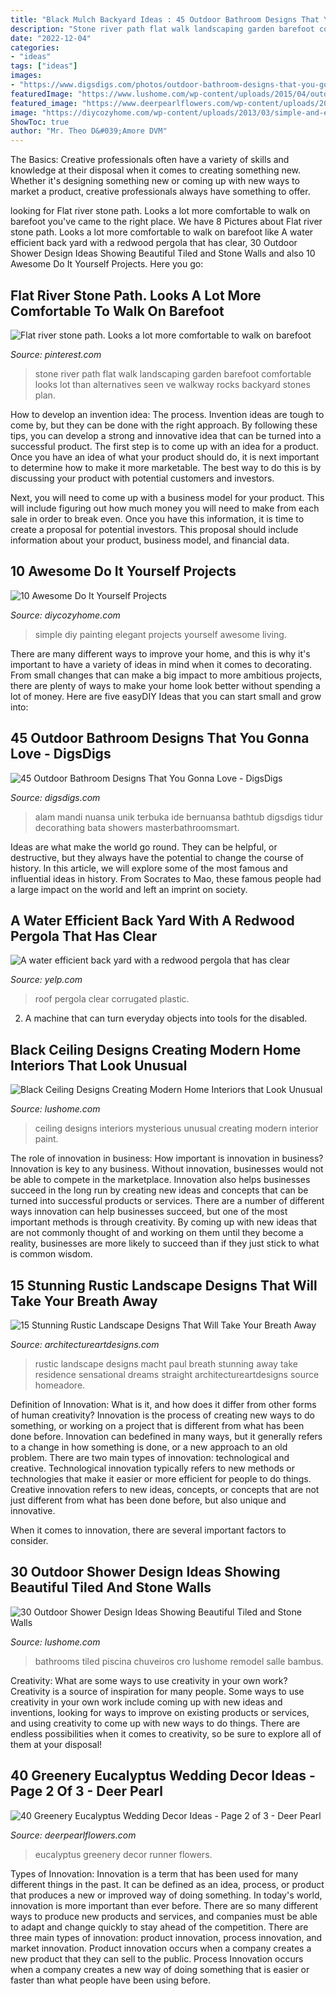 ```yaml
---
title: "Black Mulch Backyard Ideas : 45 Outdoor Bathroom Designs That You Gonna Love"
description: "Stone river path flat walk landscaping garden barefoot comfortable looks lot than alternatives seen ve walkway rocks backyard stones plan"
date: "2022-12-04"
categories:
- "ideas"
tags: ["ideas"]
images:
- "https://www.digsdigs.com/photos/outdoor-bathroom-designs-that-you-gonna-love-32-554x738.jpg"
featuredImage: "https://www.lushome.com/wp-content/uploads/2015/04/outdoor-shower-design-ideas-20.jpg"
featured_image: "https://www.deerpearlflowers.com/wp-content/uploads/2016/12/Eucalyptus-wedding-runner-via-Edyta-Szyszlo.jpg"
image: "https://diycozyhome.com/wp-content/uploads/2013/03/simple-and-elegant-wall-art-diy.jpg"
ShowToc: true
author: "Mr. Theo D&#039;Amore DVM"
---
```



The Basics:
Creative professionals often have a variety of skills and knowledge at their disposal when it comes to creating something new. Whether it's designing something new or coming up with new ways to market a product, creative professionals always have something to offer.

	

		
looking for Flat river stone path. Looks a lot more comfortable to walk on barefoot you've came to the right place. We have 8 Pictures about Flat river stone path. Looks a lot more comfortable to walk on barefoot like A water efficient back yard with a redwood pergola that has clear, 30 Outdoor Shower Design Ideas Showing Beautiful Tiled and Stone Walls and also 10 Awesome Do It Yourself Projects. Here you go:
		
    
## Flat River Stone Path. Looks A Lot More Comfortable To Walk On Barefoot

<img loading=lazy src="https://i.pinimg.com/736x/ce/b2/f2/ceb2f20ee9e68b7d9c6e734d6cf584fe--farming-ideas-stone-paths.jpg" onerror="this.onerror=null;this.src='https://tse4.mm.bing.net/th?id=OIP.kDVr9Mplm6lECreN9eO4CgHaMp&amp;pid=15.1';" alt="Flat river stone path. Looks a lot more comfortable to walk on barefoot">

_Source: pinterest.com_

>stone river path flat walk landscaping garden barefoot comfortable looks lot than alternatives seen ve walkway rocks backyard stones plan. 

	

How to develop an invention idea: The process.
Invention ideas are tough to come by, but they can be done with the right approach. By following these tips, you can develop a strong and innovative idea that can be turned into a successful product.
The first step is to come up with an idea for a product. Once you have an idea of what your product should do, it is next important to determine how to make it more marketable. The best way to do this is by discussing your product with potential customers and investors.

Next, you will need to come up with a business model for your product. This will include figuring out how much money you will need to make from each sale in order to break even. Once you have this information, it is time to create a proposal for potential investors. This proposal should include information about your product, business model, and financial data.

    
## 10 Awesome Do It Yourself Projects

<img loading=lazy src="https://diycozyhome.com/wp-content/uploads/2013/03/simple-and-elegant-wall-art-diy.jpg" onerror="this.onerror=null;this.src='https://tse3.mm.bing.net/th?id=OIP.qLei1nBDpvzhxRihYVauVgHaJ3&amp;pid=15.1';" alt="10 Awesome Do It Yourself Projects">

_Source: diycozyhome.com_

>simple diy painting elegant projects yourself awesome living. 

	

There are many different ways to improve your home, and this is why it's important to have a variety of ideas in mind when it comes to decorating. From small changes that can make a big impact to more ambitious projects, there are plenty of ways to make your home look better without spending a lot of money. Here are five easyDIY Ideas that you can start small and grow into: 

    
## 45 Outdoor Bathroom Designs That You Gonna Love - DigsDigs

<img loading=lazy src="https://www.digsdigs.com/photos/outdoor-bathroom-designs-that-you-gonna-love-32-554x738.jpg" onerror="this.onerror=null;this.src='https://tse2.mm.bing.net/th?id=OIP.oCqqPTOPms1MDroicZ1UkQHaJ3&amp;pid=15.1';" alt="45 Outdoor Bathroom Designs That You Gonna Love - DigsDigs">

_Source: digsdigs.com_

>alam mandi nuansa unik terbuka ide bernuansa bathtub digsdigs tidur decorathing bata showers masterbathroomsmart. 

	

Ideas are what make the world go round. They can be helpful, or destructive, but they always have the potential to change the course of history. In this article, we will explore some of the most famous and influential ideas in history. From Socrates to Mao, these famous people had a large impact on the world and left an imprint on society.

    
## A Water Efficient Back Yard With A Redwood Pergola That Has Clear

<img loading=lazy src="http://s3-media1.ak.yelpcdn.com/bphoto/dEACGEukLoJqFTEil13wPw/o.jpg" onerror="this.onerror=null;this.src='https://tse3.mm.bing.net/th?id=OIP.J-QzDuMj0S8F3AjDTKJVegHaFj&amp;pid=15.1';" alt="A water efficient back yard with a redwood pergola that has clear">

_Source: yelp.com_

>roof pergola clear corrugated plastic. 

	

2. A machine that can turn everyday objects into tools for the disabled.

    
## Black Ceiling Designs Creating Modern Home Interiors That Look Unusual

<img loading=lazy src="https://www.lushome.com/wp-content/uploads/2012/11/black-ceiling-designs-interior-paint-decorating-ideas-21.jpg" onerror="this.onerror=null;this.src='https://tse1.mm.bing.net/th?id=OIP.cJMwtBVkX75r_jhMr_5KiAAAAA&amp;pid=15.1';" alt="Black Ceiling Designs Creating Modern Home Interiors that Look Unusual">

_Source: lushome.com_

>ceiling designs interiors mysterious unusual creating modern interior paint. 

	

The role of innovation in business: How important is innovation in business?
Innovation is key to any business. Without innovation, businesses would not be able to compete in the marketplace. Innovation also helps businesses succeed in the long run by creating new ideas and concepts that can be turned into successful products or services. There are a number of different ways innovation can help businesses succeed, but one of the most important methods is through creativity. By coming up with new ideas that are not commonly thought of and working on them until they become a reality, businesses are more likely to succeed than if they just stick to what is common wisdom.

    
## 15 Stunning Rustic Landscape Designs That Will Take Your Breath Away

<img loading=lazy src="https://www.architectureartdesigns.com/wp-content/uploads/2016/10/15-Stunning-Rustic-Landscape-Designs-That-Will-Take-Your-Breath-Away-9-630x946.jpg" onerror="this.onerror=null;this.src='https://tse4.mm.bing.net/th?id=OIP.QdqsCQ0WPR1pvVtu9LNAuwHaLH&amp;pid=15.1';" alt="15 Stunning Rustic Landscape Designs That Will Take Your Breath Away">

_Source: architectureartdesigns.com_

>rustic landscape designs macht paul breath stunning away take residence sensational dreams straight architectureartdesigns source homeadore. 

	

Definition of Innovation: What is it, and how does it differ from other forms of human creativity?
Innovation is the process of creating new ways to do something, or working on a project that is different from what has been done before. Innovation can bedefined in many ways, but it generally refers to a change in how something is done, or a new approach to an old problem. 
There are two main types of innovation: technological and creative. Technological innovation typically refers to new methods or technologies that make it easier or more efficient for people to do things. Creative innovation refers to new ideas, concepts, or concepts that are not just different from what has been done before, but also unique and innovative. 

When it comes to innovation, there are several important factors to consider.

    
## 30 Outdoor Shower Design Ideas Showing Beautiful Tiled And Stone Walls

<img loading=lazy src="https://www.lushome.com/wp-content/uploads/2015/04/outdoor-shower-design-ideas-20.jpg" onerror="this.onerror=null;this.src='https://tse1.mm.bing.net/th?id=OIP.H7AcItTuzemU83A3Q4vzyQAAAA&amp;pid=15.1';" alt="30 Outdoor Shower Design Ideas Showing Beautiful Tiled and Stone Walls">

_Source: lushome.com_

>bathrooms tiled piscina chuveiros cro lushome remodel salle bambus. 

	

Creativity: What are some ways to use creativity in your own work?
Creativity is a source of inspiration for many people. Some ways to use creativity in your own work include coming up with new ideas and inventions, looking for ways to improve on existing products or services, and using creativity to come up with new ways to do things. There are endless possibilities when it comes to creativity, so be sure to explore all of them at your disposal!

    
## 40 Greenery Eucalyptus Wedding Decor Ideas - Page 2 Of 3 - Deer Pearl

<img loading=lazy src="https://www.deerpearlflowers.com/wp-content/uploads/2016/12/Eucalyptus-wedding-runner-via-Edyta-Szyszlo.jpg" onerror="this.onerror=null;this.src='https://tse1.mm.bing.net/th?id=OIP.2uv9ZeFOkBsOkYCa7iSmNQHaLH&amp;pid=15.1';" alt="40 Greenery Eucalyptus Wedding Decor Ideas - Page 2 of 3 - Deer Pearl">

_Source: deerpearlflowers.com_

>eucalyptus greenery decor runner flowers. 

	

Types of Innovation:
Innovation is a term that has been used for many different things in the past. It can be defined as an idea, process, or product that produces a new or improved way of doing something. In today's world, innovation is more important than ever before. There are so many different ways to produce new products and services, and companies must be able to adapt and change quickly to stay ahead of the competition. 
There are three main types of innovation: product innovation, process innovation, and market innovation. Product innovation occurs when a company creates a new product that they can sell to the public. Process Innovation occurs when a company creates a new way of doing something that is easier or faster than what people have been using before.

